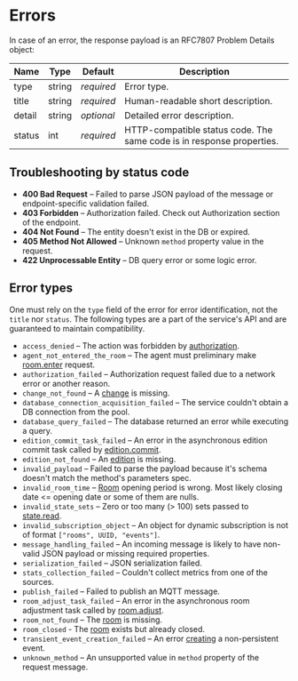 # Errors

In case of an error, the response payload is an RFC7807 Problem Details object:

Name   | Type   | Default    | Description
------ | ------ | ---------- | ---------------------------------
type   | string | _required_ | Error type.
title  | string | _required_ | Human-readable short description.
detail | string | _optional_ | Detailed error description.
status | int    | _required_ | HTTP-compatible status code. The same code is in response properties.

## Troubleshooting by status code

- **400 Bad Request** – Failed to parse JSON payload of the message or endpoint-specific validation failed.
- **403 Forbidden** – Authorization failed. Check out Authorization section of the endpoint.
- **404 Not Found** – The entity doesn't exist in the DB or expired.
- **405 Method Not Allowed** – Unknown `method` property value in the request.
- **422 Unprocessable Entity** – DB query error or some logic error.

## Error types

One must rely on the `type` field of the error for error identification, not the `title` nor `status`.
The following types are a part of the service's API and are guaranteed to maintain compatibility.

- `access_denied` – The action was forbidden by [authorization](authz.md#Authorization).
- `agent_not_entered_the_room` – The agent must preliminary make [room.enter](room/enter.md#room.enter) request.
- `authorization_failed` – Authorization request failed due to a network error or another reason.
- `change_not_found` – A [change](change.md#Change) is missing.
- `database_connection_acquisition_failed` – The service couldn't obtain a DB connection from the pool.
- `database_query_failed` – The database returned an error while executing a query.
- `edition_commit_task_failed` – An error in the asynchronous edition commit task called by [edition.commit](edition/commit.md#edition.commit).
- `edition_not_found` – An [edition](edition.md#Edition) is missing.
- `invalid_payload` – Failed to parse the payload because it's schema doesn't match the method's parameters spec.
- `invalid_room_time` – [Room](room.md#room) opening period is wrong. Most likely closing date <= opening date or some of them are nulls.
- `invalid_state_sets` – Zero or too many (> 100) sets passed to [state.read](state/read.md#state.read).
- `invalid_subscription_object` – An object for dynamic subscription is not of format `["rooms", UUID, "events"]`.
- `message_handling_failed` – An incoming message is likely to have non-valid JSON payload or missing required properties.
- `serialization_failed` – JSON serialization failed.
- `stats_collection_failed` – Couldn't collect metrics from one of the sources.
- `publish_failed` – Failed to publish an MQTT message.
- `room_adjust_task_failed` – An error in the asynchronous room adjustment task called by [room.adjust](room/adjust.md#room.adjust).
- `room_not_found` – The [room](room.md#Room) is missing.
- `room_closed` - The [room](room.md#Room) exists but already closed.
- `transient_event_creation_failed` – An error [creating](event/create.md#event.create) a non-persistent event.
- `unknown_method` – An unsupported value in `method` property of the request message.
